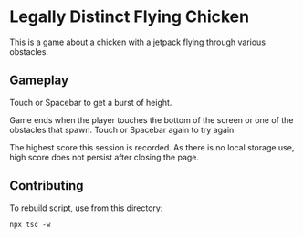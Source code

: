 # Legally Distinct Flying Chicken

This is a game about a chicken with a jetpack flying through various obstacles.


## Gameplay

Touch or Spacebar to get a burst of height.

Game ends when the player touches the bottom of the screen or one of the obstacles that spawn.
Touch or Spacebar again to try again.

The highest score this session is recorded.
As there is no local storage use, high score does not persist after closing the page.

## Contributing

To rebuild script, use from this directory:

```shell
npx tsc -w
```
